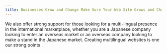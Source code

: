```yaml
---
title: Businesses Grow and Change Make Sure Your Web Site Grows and Changes with You!
---
```


We also offer strong support for those looking for a multi-lingual presence in the international marketplace, whether you are a Japanese company looking to enter an overseas market or an overseas company looking to make a stand in the Japanese market. Creating multilingual websites is one our strong points .
